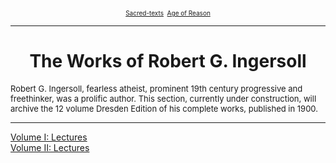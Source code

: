 <body>
 <font face="Arial">
 </font><center>
 <font size="-2">
 <a href="../../index.htm">Sacred-texts</a> 
 <a href="../index.htm">Age of Reason</a>
 </font>
 </center>
 <hr>
 <h1 align="CENTER">The Works of Robert G. Ingersoll</h1>
 
 <font size="-1">
 <p>
 Robert G. Ingersoll, fearless atheist, prominent 19th century progressive
 and freethinker, was a prolific author.
 This section, currently under construction,
 will archive the 12 volume Dresden Edition of his complete works, published
 in 1900.
 </p></font>
 
 <hr>
 
 <a href="vol01/index.htm">Volume I: Lectures</a><br>
 <a href="vol02/index.htm">Volume II: Lectures</a><br>
 
 </body>